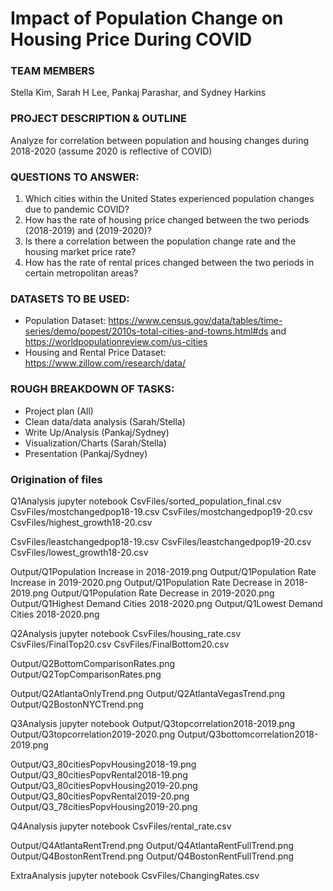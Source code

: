 # Impact of Population Change on Housing Price During COVID

### TEAM MEMBERS
Stella Kim, Sarah H Lee, Pankaj Parashar, and Sydney Harkins



### PROJECT DESCRIPTION & OUTLINE
Analyze for correlation between population and housing changes during 2018-2020 (assume 2020 is reflective of COVID)  

### QUESTIONS TO ANSWER:
1. Which cities within the United States experienced population changes due to pandemic COVID?
2. How has the rate of housing price changed between the two periods (2018-2019) and (2019-2020)?
3. Is there a correlation between the population change rate and the housing market price rate?
4. How has the rate of rental prices changed between the two periods in certain metropolitan areas?


### DATASETS TO BE USED:
* Population Dataset: https://www.census.gov/data/tables/time-series/demo/popest/2010s-total-cities-and-towns.html#ds  and https://worldpopulationreview.com/us-cities 
* Housing and Rental Price Dataset:
https://www.zillow.com/research/data/ 


### ROUGH BREAKDOWN OF TASKS:
* Project plan (All)
* Clean data/data analysis (Sarah/Stella)
* Write Up/Analysis (Pankaj/Sydney)
* Visualization/Charts (Sarah/Stella)
* Presentation (Pankaj/Sydney)






### Origination of files
Q1Analysis jupyter notebook 
CsvFiles/sorted_population_final.csv
CsvFiles/mostchangedpop18-19.csv
CsvFiles/mostchangedpop19-20.csv
CsvFiles/highest_growth18-20.csv

CsvFiles/leastchangedpop18-19.csv
CsvFiles/leastchangedpop19-20.csv
CsvFiles/lowest_growth18-20.csv

Output/Q1Population Increase in 2018-2019.png
Output/Q1Population Rate Increase in 2019-2020.png
Output/Q1Population Rate Decrease in 2018-2019.png
Output/Q1Population Rate Decrease in 2019-2020.png
Output/Q1Highest Demand Cities 2018-2020.png
Output/Q1Lowest Demand Cities 2018-2020.png

Q2Analysis jupyter notebook 
CsvFiles/housing_rate.csv
CsvFiles/FinalTop20.csv
CsvFiles/FinalBottom20.csv

Output/Q2BottomComparisonRates.png
Output/Q2TopComparisonRates.png

Output/Q2AtlantaOnlyTrend.png
Output/Q2AtlantaVegasTrend.png
Output/Q2BostonNYCTrend.png

Q3Analysis jupyter notebook 
Output/Q3topcorrelation2018-2019.png
Output/Q3topcorrelation2019-2020.png
Output/Q3bottomcorrelation2018-2019.png

Output/Q3_80citiesPopvHousing2018-19.png
Output/Q3_80citiesPopvRental2018-19.png
Output/Q3_80citiesPopvHousing2019-20.png
Output/Q3_80citiesPopvRental2019-20.png
Output/Q3_78citiesPopvHousing2019-20.png

Q4Analysis jupyter notebook 
CsvFiles/rental_rate.csv

Output/Q4AtlantaRentTrend.png
Output/Q4AtlantaRentFullTrend.png
Output/Q4BostonRentTrend.png
Output/Q4BostonRentFullTrend.png

ExtraAnalysis jupyter notebook 
CsvFiles/ChangingRates.csv

